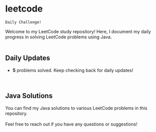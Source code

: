 # leetcode

```
Daily Challenge!
```
Welcome to my LeetCode study repository! Here, I document my daily progress in solving LeetCode problems using Java. <br>
 <br>
## Daily Updates
- <b>5</b> problems solved. Keep checking back for daily updates! <br>
 <br>
 
## Java Solutions

You can find my Java solutions to various LeetCode problems in this repository.<br>
 <br>
Feel free to reach out if you have any questions or suggestions! <br>
